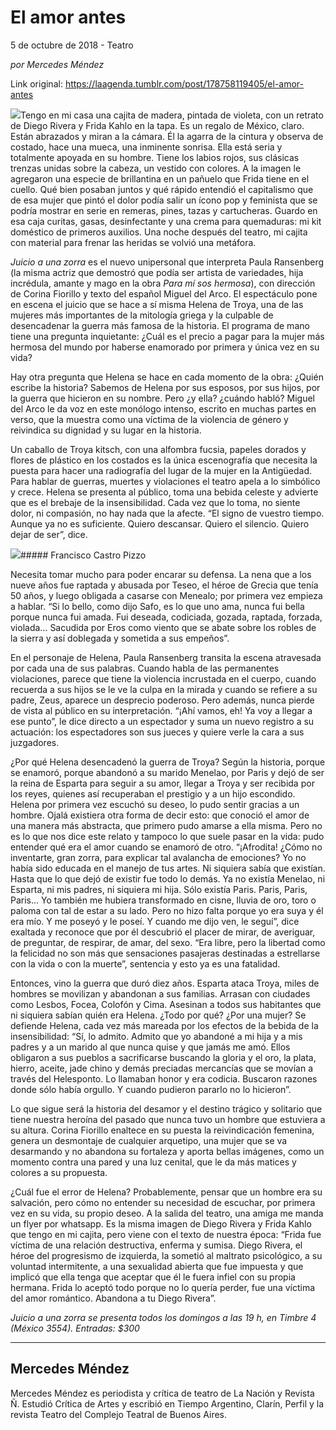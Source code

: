 # El amor antes



5 de octubre de 2018 - Teatro

_por Mercedes Méndez_

Link original: https://laagenda.tumblr.com/post/178758119405/el-amor-antes

![](https://64.media.tumblr.com/b63b4f924e73545f8224b0fb584dc886/tumblr_inline_pg5q4uGjh61t6q87u_500.jpg)Tengo en mi casa una cajita de madera, pintada de violeta, con un retrato de Diego Rivera y Frida Kahlo en la tapa. Es un regalo de México, claro. Están abrazados y miran a la cámara. Él la agarra de la cintura y observa de costado, hace una mueca, una inminente sonrisa. Ella está seria y totalmente apoyada en su hombre. Tiene los labios rojos, sus clásicas trenzas unidas sobre la cabeza, un vestido con colores. A la imagen le agregaron una especie de brillantina en un pañuelo que Frida tiene en el cuello. Qué bien posaban juntos y qué rápido entendió el capitalismo que de esa mujer que pintó el dolor podía salir un ícono pop y feminista que se podría mostrar en serie en remeras, pines, tazas y cartucheras. Guardo en esa caja curitas, gasas, desinfectante y una crema para quemaduras: mi kit doméstico de primeros auxilios. Una noche después del teatro, mi cajita con material para frenar las heridas se volvió una metáfora. 


*Juicio a una zorra* es el nuevo unipersonal que interpreta Paula Ransenberg (la misma actriz que demostró que podía ser artista de variedades, hija incrédula, amante y mago en la obra *Para mí sos hermosa*), con dirección de Corina Fiorillo y texto del español Miguel del Arco. El espectáculo pone en escena el juicio que se hace a sí misma Helena de Troya, una de las mujeres más importantes de la mitología griega y la culpable de desencadenar la guerra más famosa de la historia. El programa de mano tiene una pregunta inquietante: ¿Cuál es el precio a pagar para la mujer más hermosa del mundo por haberse enamorado por primera y única vez en su vida?


Hay otra pregunta que Helena se hace en cada momento de la obra: ¿Quién escribe la historia? Sabemos de Helena por sus esposos, por sus hijos, por la guerra que hicieron en su nombre. Pero ¿y ella? ¿cuándo habló? Miguel del Arco le da voz en este monólogo intenso, escrito en muchas partes en verso, que la muestra como una víctima de la violencia de género y reivindica su dignidad y su lugar en la historia. 


Un caballo de Troya kitsch, con una alfombra fucsia, papeles dorados y flores de plástico en los costados es la única escenografía que necesita la puesta para hacer una radiografía del lugar de la mujer en la Antigüedad. Para hablar de guerras, muertes y violaciones el teatro apela a lo simbólico y crece. Helena se presenta al público, toma una bebida celeste y advierte que es el brebaje de la insensibilidad. Cada vez que lo toma, no siente dolor, ni compasión, no hay nada que la afecte. “El signo de vuestro tiempo. Aunque ya no es suficiente. Quiero descansar. Quiero el silencio. Quiero dejar de ser”, dice. 


![](https://64.media.tumblr.com/b63b4f924e73545f8224b0fb584dc886/tumblr_inline_pg4pj6II1F1t6q87u_500.jpg)##### Francisco Castro Pizzo

Necesita tomar mucho para poder encarar su defensa. La nena que a los nueve años fue raptada y abusada por Teseo, el héroe de Grecia que tenía 50 años, y luego obligada a casarse con Menealo; por primera vez empieza a hablar. “Si lo bello, como dijo Safo, es lo que uno ama, nunca fui bella porque nunca fui amada. Fui deseada, codiciada, gozada, raptada, forzada, violada… Sacudida por Eros como viento que se abate sobre los robles de la sierra y así doblegada y sometida a sus empeños”. 


En el personaje de Helena, Paula Ransenberg transita la escena atravesada por cada una de sus palabras. Cuando habla de las permanentes violaciones, parece que tiene la violencia incrustada en el cuerpo, cuando recuerda a sus hijos se le ve la culpa en la mirada y cuando se refiere a su padre, Zeus, aparece un desprecio poderoso. Pero además, nunca pierde de vista al público en su interpretación. “¡Ahí vamos, eh! Ya voy a llegar a ese punto”, le dice directo a un espectador y suma un nuevo registro a su actuación: los espectadores son sus jueces y quiere verle la cara a sus juzgadores. 


¿Por qué Helena desencadenó la guerra de Troya? Según la historia, porque se enamoró, porque abandonó a su marido Menelao, por Paris y dejó de ser la reina de Esparta para seguir a su amor, llegar a Troya y ser recibida por los reyes, quienes así recuperaban el prestigio y a un hijo escondido. Helena por primera vez escuchó su deseo, lo pudo sentir gracias a un hombre. Ojalá existiera otra forma de decir esto: que conoció el amor de una manera más abstracta, que primero pudo amarse a ella misma. Pero no es lo que nos dice este relato y tampoco lo que suele pasar en la vida: pudo entender qué era el amor cuando se enamoró de otro. “¡Afrodita! ¿Cómo no inventarte, gran zorra, para explicar tal avalancha de emociones? Yo no había sido educada en el manejo de tus artes. Ni siquiera sabía que existían. Hasta que lo que dejó de existir fue todo lo demás. Ya no existía Menelao, ni Esparta, ni mis padres, ni siquiera mi hija. Sólo existía Paris. Paris, Paris, Paris… Yo también me hubiera transformado en cisne, lluvia de oro, toro o paloma con tal de estar a su lado. Pero no hizo falta porque yo era suya y él era mío. Y me poseyó y le poseí. Y cuando me dijo ven, le seguí”, dice exaltada y reconoce que por él descubrió el placer de mirar, de averiguar, de preguntar, de respirar, de amar, del sexo. “Era libre, pero la libertad como la felicidad no son más que sensaciones pasajeras destinadas a estrellarse con la vida o con la muerte”, sentencia y esto ya es una fatalidad. 


Entonces, vino la guerra que duró diez años. Esparta ataca Troya, miles de hombres se movilizan y abandonan a sus familias. Arrasan con ciudades como Lesbos, Focea, Colofón y Cima. Asesinan a todos sus habitantes que ni siquiera sabían quién era Helena. ¿Todo por qué? ¿Por una mujer? Se defiende Helena, cada vez más mareada por los efectos de la bebida de la insensibilidad: “Sí, lo admito. Admito que yo abandoné a mi hija y a mis padres y a un marido al que nunca quise y que jamás me amó. Ellos obligaron a sus pueblos a sacrificarse buscando la gloria y el oro, la plata, hierro, aceite, jade chino y demás preciadas mercancías que se movían a través del Helesponto. Lo llamaban honor y era codicia. Buscaron razones donde sólo había orgullo. Y cuando pudieron pararlo no lo hicieron”. 


Lo que sigue será la historia del desamor y el destino trágico y solitario que tiene nuestra heroína del pasado que nunca tuvo un hombre que estuviera a su altura. Corina Fiorillo enaltece en su puesta la reivindicación femenina, genera un desmontaje de cualquier arquetipo, una mujer que se va desarmando y no abandona su fortaleza y aporta bellas imágenes, como un momento contra una pared y una luz cenital, que le da más matices y colores a su propuesta. 


¿Cuál fue el error de Helena? Probablemente, pensar que un hombre era su salvación, pero cómo no entender su necesidad de escuchar, por primera vez en su vida, su propio deseo. A la salida del teatro, una amiga me manda un flyer por whatsapp. Es la misma imagen de Diego Rivera y Frida Kahlo que tengo en mi cajita, pero viene con el texto de nuestra época: “Frida fue víctima de una relación destructiva, enferma y sumisa. Diego Rivera, el héroe del progresismo de izquierda, la sometió al maltrato psicológico, a su voluntad intermitente, a una sexualidad abierta que fue impuesta y que implicó que ella tenga que aceptar que él le fuera infiel con su propia hermana. Frida lo aceptó todo porque no lo quería perder, fue una víctima del amor romántico. Abandona a tu Diego Rivera”. 


  
  
*Juicio a una zorra se presenta todos los domingos a las 19 h, en Timbre 4 (México 3554). Entradas: $300*

  




---

Mercedes Méndez
---------------

 Mercedes Méndez es periodista y crítica de teatro de La Nación y Revista Ñ. Estudió Crítica de Artes y escribió en Tiempo Argentino, Clarín, Perfil y la revista Teatro del Complejo Teatral de Buenos Aires. 

